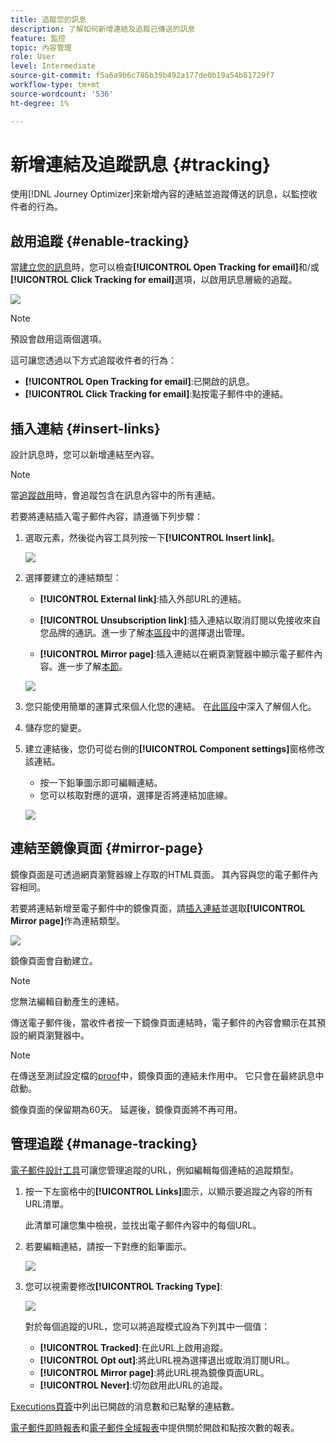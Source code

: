 ```yaml
---
title: 追蹤您的訊息
description: 了解如何新增連結及追蹤已傳送的訊息
feature: 監控
topic: 內容管理
role: User
level: Intermediate
source-git-commit: f5a6a9b6c786b39b492a177de0b19a54b81729f7
workflow-type: tm+mt
source-wordcount: '536'
ht-degree: 1%

---
```


# 新增連結及追蹤訊息 {#tracking}

使用[!DNL Journey Optimizer]來新增內容的連結並追蹤傳送的訊息，以監控收件者的行為。

## 啟用追蹤 {#enable-tracking}

當[建立您的訊息](create-message.md)時，您可以檢查&#x200B;**[!UICONTROL Open Tracking for email]**&#x200B;和/或&#x200B;**[!UICONTROL Click Tracking for email]**&#x200B;選項，以啟用訊息層級的追蹤。

![](assets/message-tracking.png)

>[!NOTE]
>
>預設會啟用這兩個選項。

這可讓您透過以下方式追蹤收件者的行為：
* **[!UICONTROL Open Tracking for email]**:已開啟的訊息。
* **[!UICONTROL Click Tracking for email]**:點按電子郵件中的連結。

## 插入連結 {#insert-links}

設計訊息時，您可以新增連結至內容。

>[!NOTE]
>
>當[追蹤啟用](#enable-tracking)時，會追蹤包含在訊息內容中的所有連結。

若要將連結插入電子郵件內容，請遵循下列步驟：

1. 選取元素，然後從內容工具列按一下&#x200B;**[!UICONTROL Insert link]**。

   ![](assets/message-tracking-insert-link.png)

1. 選擇要建立的連結類型：

   * **[!UICONTROL External link]**:插入外部URL的連結。

   * **[!UICONTROL Unsubscription link]**:插入連結以取消訂閱以免接收來自您品牌的通訊。進一步了解[本區段](consent.md#opt-out-management)中的選擇退出管理。

   * **[!UICONTROL Mirror page]**:插入連結以在網頁瀏覽器中顯示電子郵件內容。進一步了解[本節](#mirror-page)。

   ![](assets/message-tracking-links.png)

1. 您只能使用簡單的運算式來個人化您的連結。 在[此區段](personalization/personalization-syntax.md)中深入了解個人化。

1. 儲存您的變更。

1. 建立連結後，您仍可從右側的&#x200B;**[!UICONTROL Component settings]**&#x200B;窗格修改該連結。

   * 按一下鉛筆圖示即可編輯連結。
   * 您可以核取對應的選項，選擇是否將連結加底線。

   ![](assets/message-tracking-link-settings.png)

## 連結至鏡像頁面 {#mirror-page}

鏡像頁面是可透過網頁瀏覽器線上存取的HTML頁面。 其內容與您的電子郵件內容相同。

若要將連結新增至電子郵件中的鏡像頁面，請[插入連結](#insert-links)並選取&#x200B;**[!UICONTROL Mirror page]**&#x200B;作為連結類型。

![](assets/message-tracking-mirror-page.png)

鏡像頁面會自動建立。

>[!NOTE]
>
>您無法編輯自動產生的連結。

傳送電子郵件後，當收件者按一下鏡像頁面連結時，電子郵件的內容會顯示在其預設的網頁瀏覽器中。

>[!NOTE]
>
>在傳送至測試設定檔的[proof](preview.md#send-proofs)中，鏡像頁面的連結未作用中。 它只會在最終訊息中啟動。

鏡像頁面的保留期為60天。 延遲後，鏡像頁面將不再可用。

## 管理追蹤 {#manage-tracking}

[電子郵件設計工具](create-email-content.md)可讓您管理追蹤的URL，例如編輯每個連結的追蹤類型。

1. 按一下左窗格中的&#x200B;**[!UICONTROL Links]**&#x200B;圖示，以顯示要追蹤之內容的所有URL清單。

   此清單可讓您集中檢視，並找出電子郵件內容中的每個URL。

1. 若要編輯連結，請按一下對應的鉛筆圖示。

   ![](assets/message-tracking-edit-links.png)

1. 您可以視需要修改&#x200B;**[!UICONTROL Tracking Type]**:


   ![](assets/message-tracking-edit-a-link.png)

   對於每個追蹤的URL，您可以將追蹤模式設為下列其中一個值：

   * **[!UICONTROL Tracked]**:在此URL上啟用追蹤。
   * **[!UICONTROL Opt out]**:將此URL視為選擇退出或取消訂閱URL。
   * **[!UICONTROL Mirror page]**:將此URL視為鏡像頁面URL。
   * **[!UICONTROL Never]**:切勿啟用此URL的追蹤。  <!--This information is saved: if the URL appears again in a future message, its tracking is automatically deactivated.-->

[Executions頁簽](message-monitoring.md)中列出已開啟的消息數和已點擊的連結數。

[電子郵件即時報表](reports/email-live-report.md)和[電子郵件全域報表](reports/email-global-report.md)中提供關於開啟和點按次數的報表。


